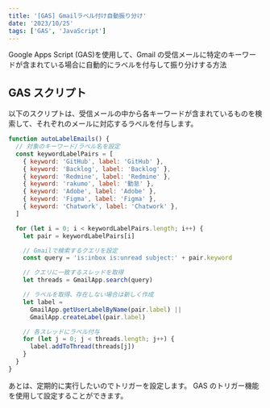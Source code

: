```yaml
---
title: '[GAS] Gmailラベル付け自動振り分け'
date: '2023/10/25'
tags: ['GAS', 'JavaScript']
---
```


Google Apps Script (GAS)を使用して、Gmail の受信メールに特定のキーワードが含まれている場合に自動的にラベルを付与して振り分けする方法

## GAS スクリプト

以下のスクリプトは、受信メールの中から各キーワードが含まれているものを検索して、それぞれのメールに対応するラベルを付与します。

```js
function autoLabelEmails() {
  // 対象のキーワード/ラベル名を設定
  const keywordLabelPairs = [
    { keyword: 'GitHub', label: 'GitHub' },
    { keyword: 'Backlog', label: 'Backlog' },
    { keyword: 'Redmine', label: 'Redmine' },
    { keyword: 'rakumo', label: '勤怠' },
    { keyword: 'Adobe', label: 'Adobe' },
    { keyword: 'Figma', label: 'Figma' },
    { keyword: 'Chatwork', label: 'Chatwork' },
  ]

  for (let i = 0; i < keywordLabelPairs.length; i++) {
    let pair = keywordLabelPairs[i]

    // Gmailで検索するクエリを設定
    const query = 'is:inbox is:unread subject:' + pair.keyword

    // クエリに一致するスレッドを取得
    let threads = GmailApp.search(query)

    // ラベルを取得、存在しない場合は新しく作成
    let label =
      GmailApp.getUserLabelByName(pair.label) ||
      GmailApp.createLabel(pair.label)

    // 各スレッドにラベル付与
    for (let j = 0; j < threads.length; j++) {
      label.addToThread(threads[j])
    }
  }
}
```

あとは、定期的に実行したいのでトリガーを設定します。
GAS のトリガー機能を使用して設定することができます。
